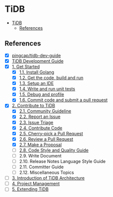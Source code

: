 # TiDB

- [TiDB](#tidb)
  - [References](#references)

## References

- [x] [pingcap/tidb-dev-guide](https://github.com/pingcap/tidb-dev-guide)
- [x] [TiDB Development Guide](https://pingcap.github.io/tidb-dev-guide/)
- [x] [1. Get Started](https://pingcap.github.io/tidb-dev-guide/get-started/introduction.html)
  - [x] [1.1. Install Golang](https://pingcap.github.io/tidb-dev-guide/get-started/install-golang.html)
  - [x] [1.2. Get the code, build and run](https://pingcap.github.io/tidb-dev-guide/get-started/build-tidb-from-source.html)
  - [x] [1.3. Setup an IDE](https://pingcap.github.io/tidb-dev-guide/get-started/setup-an-ide.html)
  - [x] [1.4. Write and run unit tests](https://pingcap.github.io/tidb-dev-guide/get-started/write-and-run-unit-tests.html)
  - [x] [1.5. Debug and profile](https://pingcap.github.io/tidb-dev-guide/get-started/debug-and-profile.html)
  - [x] [1.6. Commit code and submit a pull request](https://pingcap.github.io/tidb-dev-guide/get-started/commit-code-and-submit-a-pull-request.html)
- [x] [2. Contribute to TiDB](https://pingcap.github.io/tidb-dev-guide/contribute-to-tidb/introduction.html)
  - [x] [2.1. Community Guideline](https://pingcap.github.io/tidb-dev-guide/contribute-to-tidb/community-guideline.html)
  - [x] [2.2. Report an Issue](https://pingcap.github.io/tidb-dev-guide/contribute-to-tidb/report-an-issue.html)
  - [x] [2.3. Issue Triage](https://pingcap.github.io/tidb-dev-guide/contribute-to-tidb/issue-triage.html)
  - [x] [2.4. Contribute Code](https://pingcap.github.io/tidb-dev-guide/contribute-to-tidb/contribute-code.html)
  - [x] [2.5. Cherry-pick a Pull Request](https://pingcap.github.io/tidb-dev-guide/contribute-to-tidb/cherrypick-a-pr.html)
  - [x] [2.6. Review a Pull Request](https://pingcap.github.io/tidb-dev-guide/contribute-to-tidb/review-a-pr.html)
  - [x] [2.7. Make a Proposal](https://pingcap.github.io/tidb-dev-guide/contribute-to-tidb/make-a-proposal.html)
  - [ ] [2.8. Code Style and Quality Guide](https://pingcap.github.io/tidb-dev-guide/contribute-to-tidb/code-style-and-quality-guide.html)
  - [ ] 2.9. Write Document
  - [ ] 2.10. Release Notes Language Style Guide
  - [ ] 2.11. Committer Guide
  - [ ] 2.12. Miscellaneous Topics
- [ ] [3. Introduction of TiDB Architecture](https://pingcap.github.io/tidb-dev-guide/understand-tidb/introduction.html)
- [ ] [4. Project Management](https://pingcap.github.io/tidb-dev-guide/project-management/introduction.html)
- [ ] [5. Extending TiDB](https://pingcap.github.io/tidb-dev-guide/extending-tidb/introduction.html)
